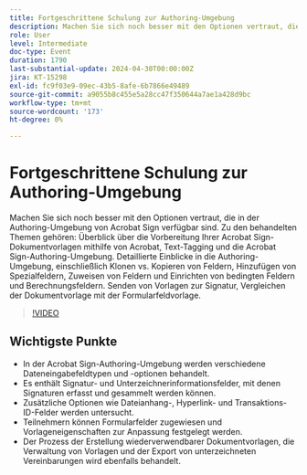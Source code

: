 ```yaml
---
title: Fortgeschrittene Schulung zur Authoring-Umgebung
description: Machen Sie sich noch besser mit den Optionen vertraut, die in der Authoring-Umgebung von Acrobat Sign verfügbar sind.
role: User
level: Intermediate
doc-type: Event
duration: 1790
last-substantial-update: 2024-04-30T00:00:00Z
jira: KT-15298
exl-id: fc9f03e9-09ec-43b5-8afe-6b7866e49489
source-git-commit: a9055b8c455e5a28cc47f350644a7ae1a428d9bc
workflow-type: tm+mt
source-wordcount: '173'
ht-degree: 0%

---
```


# Fortgeschrittene Schulung zur Authoring-Umgebung

Machen Sie sich noch besser mit den Optionen vertraut, die in der Authoring-Umgebung von Acrobat Sign verfügbar sind. Zu den behandelten Themen gehören: Überblick über die Vorbereitung Ihrer Acrobat Sign-Dokumentvorlagen mithilfe von Acrobat, Text-Tagging und die Acrobat Sign-Authoring-Umgebung. Detaillierte Einblicke in die Authoring-Umgebung, einschließlich Klonen vs. Kopieren von Feldern, Hinzufügen von Spezialfeldern, Zuweisen von Feldern und Einrichten von bedingten Feldern und Berechnungsfeldern. Senden von Vorlagen zur Signatur, Vergleichen der Dokumentvorlage mit der Formularfeldvorlage.

>[!VIDEO](https://video.tv.adobe.com/v/3455914/?learn=on&captions=ger)

## Wichtigste Punkte

* In der Acrobat Sign-Authoring-Umgebung werden verschiedene Dateneingabefeldtypen und -optionen behandelt.
* Es enthält Signatur- und Unterzeichnerinformationsfelder, mit denen Signaturen erfasst und gesammelt werden können.
* Zusätzliche Optionen wie Dateianhang-, Hyperlink- und Transaktions-ID-Felder werden untersucht.
* Teilnehmern können Formularfelder zugewiesen und Vorlageneigenschaften zur Anpassung festgelegt werden.
* Der Prozess der Erstellung wiederverwendbarer Dokumentvorlagen, die Verwaltung von Vorlagen und der Export von unterzeichneten Vereinbarungen wird ebenfalls behandelt.
